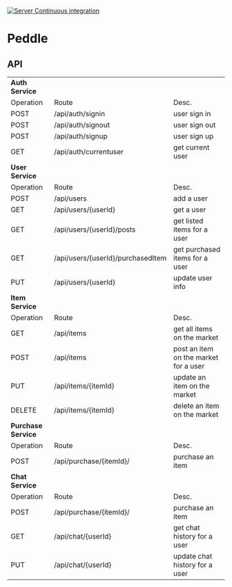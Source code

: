 [![Server Continuous integration](https://github.com/SionYoung/peddle/actions/workflows/integrate.yml/badge.svg)](https://github.com/SionYoung/peddle/actions/workflows/integrate.yml)

# Peddle

## API
| | | |
|---|---|---|
| **Auth Service** |
| Operation | Route | Desc. |
| POST | /api/auth/signin      | user sign in     |
| POST | /api/auth/signout     | user sign out    |
| POST | /api/auth/signup      | user sign up     |
| GET | /api/auth/currentuser  | get current user |
| **User Service** |
| Operation | Route | Desc. |
| POST | /api/users                        | add a user |
| GET  | /api/users/{userId}               | get a user |
| GET  | /api/users/{userId}/posts         | get listed items for a user |
| GET  | /api/users/{userId}/purchasedItem | get purchased items for a user |
| PUT  | /api/users/{userId}               | update user info  |
| **Item Service** |
| Operation | Route | Desc. |
| GET    | /api/items          | get all items on the market           |
| POST   | /api/items          | post an item on the market for a user |
| PUT    | /api/items/{itemId} | update an item on the market          |
| DELETE | /api/items/{itemId} | delete an item on the market          |
| **Purchase Service** |
| Operation | Route | Desc. |
| POST | /api/purchase/{itemId}/ | purchase an item |
| **Chat Service** | 
| Operation | Route | Desc. |
| POST | /api/purchase/{itemId}/ | purchase an item |
| GET | /api/chat/{userId} | get chat history for a user |
| PUT | /api/chat/{userId} | update chat history for a user |
